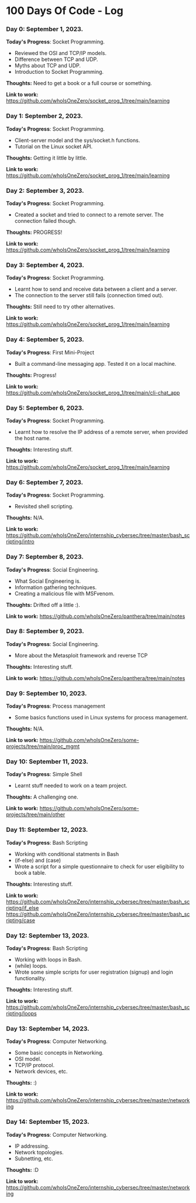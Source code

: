 # 100 Days Of Code - Log

### Day 0: September 1, 2023.

**Today's Progress**: Socket Programming.
- Reviewed the OSI and TCP/IP models.
- Difference between TCP and UDP.
- Myths about TCP and UDP.
- Introduction to Socket Programming.

**Thoughts:** Need to get a book or a full course or something.

**Link to work:** 
https://github.com/whoIsOneZero/socket_prog_1/tree/main/learning

### Day 1: September 2, 2023.

**Today's Progress**: Socket Programming.
- Client-server model and the sys/socket.h functions.
- Tutorial on the Linux socket API.

**Thoughts:** Getting it little by little.

**Link to work:** 
https://github.com/whoIsOneZero/socket_prog_1/tree/main/learning

### Day 2: September 3, 2023.

**Today's Progress**: Socket Programming.
- Created a socket and tried to connect to a remote server. The connection failed though.

**Thoughts:** PROGRESS!

**Link to work:**
https://github.com/whoIsOneZero/socket_prog_1/tree/main/learning

### Day 3: September 4, 2023.

**Today's Progress**: Socket Programming.
- Learnt how to send and receive data between a client and a server.
- The connection to the server still fails (connection timed out).

**Thoughts:** Still need to try other alternatives.

**Link to work:** 
https://github.com/whoIsOneZero/socket_prog_1/tree/main/learning

### Day 4: September 5, 2023.

**Today's Progress**: First Mini-Project
- Built a command-line messaging app. Tested it on a local machine.

**Thoughts:** Progress!

**Link to work:**
https://github.com/whoIsOneZero/socket_prog_1/tree/main/cli-chat_app

### Day 5: September 6, 2023.

**Today's Progress**: Socket Programming.
- Learnt how to resolve the IP address of a remote server, when provided the host name.

**Thoughts:** Interesting stuff.

**Link to work:** 
https://github.com/whoIsOneZero/socket_prog_1/tree/main/learning

### Day 6: September 7, 2023.

**Today's Progress**: Socket Programming.
- Revisited shell scripting.

**Thoughts:** N/A.

**Link to work:**
https://github.com/whoIsOneZero/internship_cybersec/tree/master/bash_scripting/intro

### Day 7: September 8, 2023.

**Today's Progress**: Social Engineering.
- What Social Engineering is.
- Information gathering techniques.
- Creating a malicious file with MSFvenom.

**Thoughts:** Drifted off a little :).

**Link to work:**
https://github.com/whoIsOneZero/panthera/tree/main/notes

### Day 8: September 9, 2023.

**Today's Progress**: Social Engineering.
- More about the Metasploit framework and reverse TCP

**Thoughts:** Interesting stuff.

**Link to work:**
https://github.com/whoIsOneZero/panthera/tree/main/notes

### Day 9: September 10, 2023.

**Today's Progress**: Process management
- Some basics functions used in Linux systems for process management.

**Thoughts:** N/A.

**Link to work:**
https://github.com/whoIsOneZero/some-projects/tree/main/proc_mgmt

### Day 10: September 11, 2023.

**Today's Progress**: Simple Shell
- Learnt stuff needed to work on a team project.

**Thoughts:** A challenging one.

**Link to work:**
https://github.com/whoIsOneZero/some-projects/tree/main/other

### Day 11: September 12, 2023.

**Today's Progress**: Bash Scripting
- Working with conditional statments in Bash
- (if-else) and (case)
- Wrote a script for a simple questionnaire to check for user eligibility to book a table.

**Thoughts:** Interesting stuff.

**Link to work:**
https://github.com/whoIsOneZero/internship_cybersec/tree/master/bash_scripting/if_else
https://github.com/whoIsOneZero/internship_cybersec/tree/master/bash_scripting/case

### Day 12: September 13, 2023.

**Today's Progress**: Bash Scripting
- Working with loops in Bash.
- (while) loops.
- Wrote some simple scripts for user registration (signup) and login functionality.

**Thoughts:** Interesting stuff.

**Link to work:**
https://github.com/whoIsOneZero/internship_cybersec/tree/master/bash_scripting/loops

### Day 13: September 14, 2023.

**Today's Progress**: Computer Networking.
- Some basic concepts in Networking.
- OSI model.
- TCP/IP protocol.
- Network devices, etc.

**Thoughts:** :)

**Link to work:**
https://github.com/whoIsOneZero/internship_cybersec/tree/master/networking

### Day 14: September 15, 2023.

**Today's Progress**: Computer Networking.
- IP addressing.
- Network topologies.
- Subnetting, etc.

**Thoughts:** :D

**Link to work:**
https://github.com/whoIsOneZero/internship_cybersec/tree/master/networking

